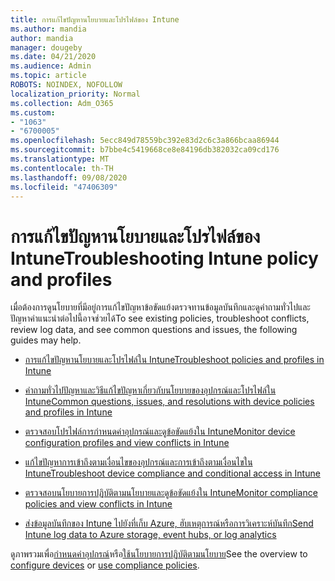 ```yaml
---
title: การแก้ไขปัญหานโยบายและโปรไฟล์ของ Intune
ms.author: mandia
author: mandia
manager: dougeby
ms.date: 04/21/2020
ms.audience: Admin
ms.topic: article
ROBOTS: NOINDEX, NOFOLLOW
localization_priority: Normal
ms.collection: Adm_O365
ms.custom:
- "1063"
- "6700005"
ms.openlocfilehash: 5ecc849d78559bc392e83d2c6c3a866bcaa86944
ms.sourcegitcommit: b7bbe4c5419668ce8e84196db382032ca09cd176
ms.translationtype: MT
ms.contentlocale: th-TH
ms.lasthandoff: 09/08/2020
ms.locfileid: "47406309"
---
```

# <a name="troubleshooting-intune-policy-and-profiles"></a><span data-ttu-id="bec8d-102">การแก้ไขปัญหานโยบายและโปรไฟล์ของ Intune</span><span class="sxs-lookup"><span data-stu-id="bec8d-102">Troubleshooting Intune policy and profiles</span></span>

<span data-ttu-id="bec8d-103">เมื่อต้องการดูนโยบายที่มีอยู่การแก้ไขปัญหาข้อขัดแย้งตรวจทานข้อมูลบันทึกและดูคำถามทั่วไปและปัญหาคำแนะนำต่อไปนี้อาจช่วยได้</span><span class="sxs-lookup"><span data-stu-id="bec8d-103">To see existing policies, troubleshoot conflicts, review log data, and see common questions and issues, the following guides may help.</span></span>

- [<span data-ttu-id="bec8d-104">การแก้ไขปัญหานโยบายและโปรไฟล์ใน Intune</span><span class="sxs-lookup"><span data-stu-id="bec8d-104">Troubleshoot policies and profiles in Intune</span></span>](https://docs.microsoft.com/mem/intune/configuration/troubleshoot-policies-in-microsoft-intune)

- [<span data-ttu-id="bec8d-105">คำถามทั่วไปปัญหาและวิธีแก้ไขปัญหาเกี่ยวกับนโยบายของอุปกรณ์และโปรไฟล์ใน Intune</span><span class="sxs-lookup"><span data-stu-id="bec8d-105">Common questions, issues, and resolutions with device policies and profiles in Intune</span></span>](https://docs.microsoft.com/intune/device-profile-troubleshoot)

- [<span data-ttu-id="bec8d-106">ตรวจสอบโปรไฟล์การกำหนดค่าอุปกรณ์และดูข้อขัดแย้งใน Intune</span><span class="sxs-lookup"><span data-stu-id="bec8d-106">Monitor device configuration profiles and view conflicts in Intune</span></span>](https://docs.microsoft.com/intune/device-profile-monitor)

- [<span data-ttu-id="bec8d-107">แก้ไขปัญหาการเข้าถึงตามเงื่อนไขของอุปกรณ์และการเข้าถึงตามเงื่อนไขใน Intune</span><span class="sxs-lookup"><span data-stu-id="bec8d-107">Troubleshoot device compliance and conditional access in Intune</span></span>](https://docs.microsoft.com/intune/troubleshoot-conditional-access)

- [<span data-ttu-id="bec8d-108">ตรวจสอบนโยบายการปฏิบัติตามนโยบายและดูข้อขัดแย้งใน Intune</span><span class="sxs-lookup"><span data-stu-id="bec8d-108">Monitor compliance policies and view conflicts in Intune</span></span>](https://docs.microsoft.com/intune/compliance-policy-monitor)

- [<span data-ttu-id="bec8d-109">ส่งข้อมูลบันทึกของ Intune ไปยังที่เก็บ Azure, ฮับเหตุการณ์หรือการวิเคราะห์บันทึก</span><span class="sxs-lookup"><span data-stu-id="bec8d-109">Send Intune log data to Azure storage, event hubs, or log analytics</span></span>](https://docs.microsoft.com/intune/review-logs-using-azure-monitor)

<span data-ttu-id="bec8d-110">ดูภาพรวมเพื่อ[กำหนดค่าอุปกรณ์](https://docs.microsoft.com/intune/device-profiles)หรือ[ใช้นโยบายการปฏิบัติตามนโยบาย](https://docs.microsoft.com/intune/device-compliance-get-started)</span><span class="sxs-lookup"><span data-stu-id="bec8d-110">See the overview to [configure devices](https://docs.microsoft.com/intune/device-profiles) or [use compliance policies](https://docs.microsoft.com/intune/device-compliance-get-started).</span></span>